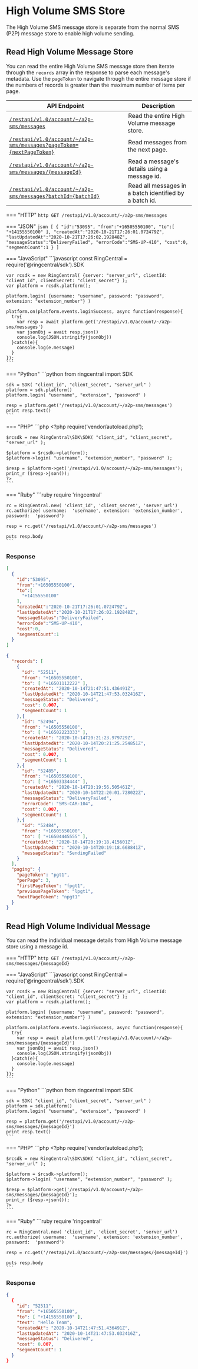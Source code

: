 # High Volume SMS Store

The High Volume SMS message store is separate from the normal SMS (P2P) message store to enable high volume sending.

## Read High Volume Message Store

You can read the entire High Volume SMS message store then iterate through the `records` array in the response to parse each message's metadata. Use the `pageToken` to navigate through the entire message store if the numbers of records is greater than the maximum number of items per page.

| API Endpoint | Description |
|-|-|
| [`/restapi/v1.0/account/~/a2p-sms/messages`](https://developers.ringcentral.com/api-reference/High-Volume-SMS/listA2PSMS) | Read the entire High Volume message store. |
| [`/restapi/v1.0/account/~/a2p-sms/messages?pageToken={nextPageToken}`](https://developers.ringcentral.com/api-reference/High-Volume-SMS/listA2PSMS) | Read messages from the next page. |
| [`/restapi/v1.0/account/~/a2p-sms/messages/{messageId}`](https://developers.ringcentral.com/api-reference/High-Volume-SMS/listA2PSMS) | Read a message's details using a message id. |
| [`/restapi/v1.0/account/~/a2p-sms/messages?batchId={batchId}`](https://developers.ringcentral.com/api-reference/High-Volume-SMS/listA2PSMS) | Read all messages in a batch identified by a batch id. |


=== "HTTP"
    ```http
    GET /restapi/v1.0/account/~/a2p-sms/messages
    ```

=== "JSON"
    ```json
    [
      {
        "id":"53095",
        "from":"+16505550100",
        "to":[
          "+14155550100"
        ],
        "createdAt":"2020-10-21T17:26:01.072479Z",
        "lastUpdatedAt":"2020-10-21T17:26:02.192848Z",
        "messageStatus":"DeliveryFailed",
        "errorCode":"SMS-UP-410",
        "cost":0,
        "segmentCount":1
      }
    ]
    ```

=== "JavaScript"
    ```javascript
    const RingCentral = require('@ringcentral/sdk').SDK

    var rcsdk = new RingCentral( {server: "server_url", clientId: "client_id", clientSecret: "client_secret"} );
  	var platform = rcsdk.platform();

  	platform.login( {username: "username", password: "password", extension: "extension_number"} )

    platform.on(platform.events.loginSuccess, async function(response){
      try{
        var resp = await platform.get('/restapi/v1.0/account/~/a2p-sms/messages')
        var jsonObj = await resp.json()
        console.log(JSON.stringify(jsonObj))
      }catch(e){
        console.log(e.message)
      }
    });
    ```

=== "Python"
    ```python
    from ringcentral import SDK

    sdk = SDK( "client_id", "client_secret", "server_url" )
  	platform = sdk.platform()
  	platform.login( "username", "extension", "password" )

  	resp = platform.get('/restapi/v1.0/account/~/a2p-sms/messages')
    print resp.text()
    ```

=== "PHP"
    ```php
    <?php
    require('vendor/autoload.php');

  	$rcsdk = new RingCentral\SDK\SDK( "client_id", "client_secret", "server_url" );

  	$platform = $rcsdk->platform();
  	$platform->login( "username", "extension_number", "password" );

  	$resp = $platform->get('/restapi/v1.0/account/~/a2p-sms/messages');
    print_r ($resp->json());
    ?>
    ```

=== "Ruby"
    ```ruby
    require 'ringcentral'

    rc = RingCentral.new( 'client_id', 'client_secret', 'server_url')
  	rc.authorize( username:  'username', extension: 'extension_number', password:  'password')

  	resp = rc.get('/restapi/v1.0/account/~/a2p-sms/messages')

    puts resp.body
    ```

### Response

```json
[
  {
    "id":"53095",
    "from":"+16505550100",
    "to":[
      "+14155550100"
    ],
    "createdAt":"2020-10-21T17:26:01.072479Z",
    "lastUpdatedAt":"2020-10-21T17:26:02.192848Z",
    "messageStatus":"DeliveryFailed",
    "errorCode":"SMS-UP-410",
    "cost":0,
    "segmentCount":1
  }
]
```

```json
{
  "records": [
    {
      "id": "52511",
      "from": "+16505550100",
      "to": [ "+16501112222" ],
      "createdAt": "2020-10-14T21:47:51.436491Z",
      "lastUpdatedAt": "2020-10-14T21:47:53.032416Z",
      "messageStatus": "Delivered",
      "cost": 0.007,
      "segmentCount": 1
    },{
      "id": "52494",
      "from": "+16505550100",
      "to": [ "+16502223333" ],
      "createdAt": "2020-10-14T20:21:23.979729Z",
      "lastUpdatedAt": "2020-10-14T20:21:25.254851Z",
      "messageStatus": "Delivered",
      "cost": 0.007,
      "segmentCount": 1
    },{
      "id": "52485",
      "from": "+16505550100",
      "to": [ "+16503334444" ],
      "createdAt": "2020-10-14T20:19:56.505461Z",
      "lastUpdatedAt": "2020-10-14T22:20:01.728022Z",
      "messageStatus": "DeliveryFailed",
      "errorCode": "SMS-CAR-104",
      "cost": 0.007,
      "segmentCount": 1
    },{
      "id": "52484",
      "from": "+16505550100",
      "to": [ "+16504445555" ],
      "createdAt": "2020-10-14T20:19:18.415601Z",
      "lastUpdatedAt": "2020-10-14T20:19:18.668841Z",
      "messageStatus": "SendingFailed"
    }
  ],
  "paging": {
    "pageToken": "pgt1",
    "perPage": 3,
    "firstPageToken": "fpgt1",
    "previousPageToken": "lpgt1",
    "nextPageToken": "npgt1"
  }
}
```

## Read High Volume Individual Message

You can read the individual message details from High Volume message store using a message id.

=== "HTTP"
    ```http
    GET /restapi/v1.0/account/~/a2p-sms/messages/{messageId}
    ```

=== "JavaScript"
    ```javascript
    const RingCentral = require('@ringcentral/sdk').SDK

    var rcsdk = new RingCentral( {server: "server_url", clientId: "client_id", clientSecret: "client_secret"} );
  	var platform = rcsdk.platform();

  	platform.login( {username: "username", password: "password", extension: "extension_number"} )

    platform.on(platform.events.loginSuccess, async function(response){
      try{
        var resp = await platform.get('/restapi/v1.0/account/~/a2p-sms/messages/{messageId}')
        var jsonObj = await resp.json()
        console.log(JSON.stringify(jsonObj))
      }catch(e){
        console.log(e.message)
      }
    });
    ```

=== "Python"
    ```python
    from ringcentral import SDK

    sdk = SDK( "client_id", "client_secret", "server_url" )
  	platform = sdk.platform()
  	platform.login( "username", "extension", "password" )

  	resp = platform.get('/restapi/v1.0/account/~/a2p-sms/messages/{messageId}')
    print resp.text()
    ```

=== "PHP"
    ```php
    <?php
    require('vendor/autoload.php');

  	$rcsdk = new RingCentral\SDK\SDK( "client_id", "client_secret", "server_url" );

  	$platform = $rcsdk->platform();
  	$platform->login( "username", "extension_number", "password" );

  	$resp = $platform->get('/restapi/v1.0/account/~/a2p-sms/messages/{messageId}');
    print_r ($resp->json());
    ?>
    ```

=== "Ruby"
    ```ruby
    require 'ringcentral'

    rc = RingCentral.new( 'client_id', 'client_secret', 'server_url')
  	rc.authorize( username:  'username', extension: 'extension_number', password:  'password')

  	resp = rc.get('/restapi/v1.0/account/~/a2p-sms/messages/{messageId}')

    puts resp.body
    ```

### Response

```json
{
  {
    "id": "52511",
    "from": "+16505550100",
    "to": [ "+14155550100" ],
    "text": "Hello Team",
    "createdAt": "2020-10-14T21:47:51.436491Z",
    "lastUpdatedAt": "2020-10-14T21:47:53.032416Z",
    "messageStatus": "Delivered",
    "cost": 0.007,
    "segmentCount": 1
  }
}
```
